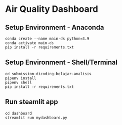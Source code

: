 # Air Quality Dashboard

## Setup Environment - Anaconda
```
conda create --name main-ds python=3.9
conda activate main-ds
pip install -r requirements.txt
```

## Setup Environment - Shell/Terminal
```
cd submission-dicoding-belajar-analisis
pipenv install
pipenv shell
pip install -r requirements.txt
```

## Run steamlit app
```
cd dashboard
streamlit run mydashboard.py
```
